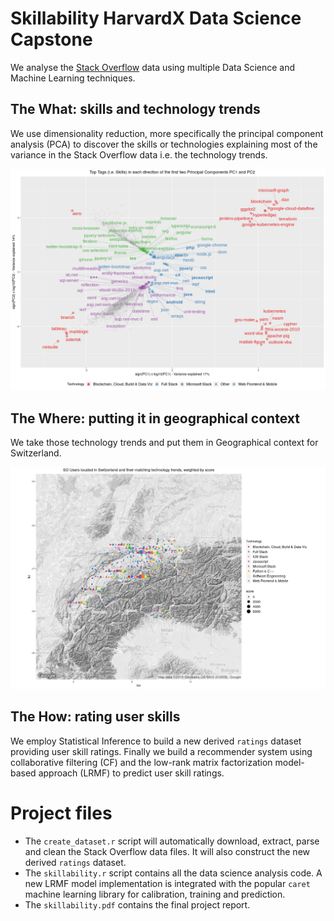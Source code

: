 # Skillability HarvardX Data Science Capstone
We analyse the [Stack Overflow](https://stackoverflow.com/) data using multiple Data Science and Machine Learning techniques.

## The What: skills and technology trends
We use dimensionality reduction, more specifically the principal component analysis (PCA) to discover the skills or technologies explaining most of the variance in the Stack Overflow data i.e. the technology trends.

![Technology trends](https://raw.githubusercontent.com/bravegag/HarvardX-Skillability/master/images/pca.png "Technology trends")

## The Where: putting it in geographical context
We take those technology trends and put them in Geographical context for Switzerland.

![Switzerland](https://raw.githubusercontent.com/bravegag/HarvardX-Skillability/master/images/switzerland.png "Switzerland")

## The How: rating user skills
We employ Statistical Inference to build a new derived `ratings` dataset providing user skill ratings. Finally we build a recommender system using collaborative filtering (CF) and the low-rank matrix factorization model-based approach (LRMF) to predict user skill ratings.

# Project files

* The `create_dataset.r` script will automatically download, extract, parse and clean the Stack Overflow data files. It will also construct the new derived `ratings` dataset.
* The `skillability.r` script contains all the data science analysis code. A new LRMF model implementation is integrated with the popular `caret` machine learning library for calibration, training and prediction.
* The `skillability.pdf` contains the final project report.
